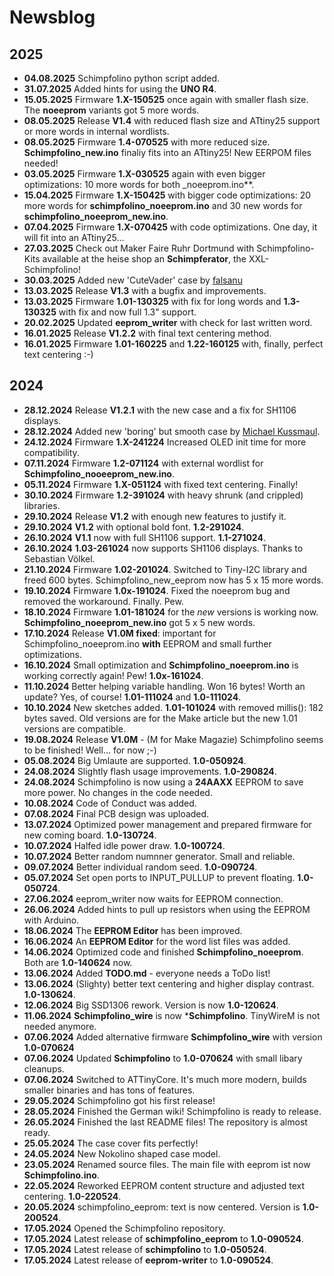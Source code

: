 # Newsblog

## 2025

* **04.08.2025** Schimpfolino python script added.
* **31.07.2025** Added hints for using the **UNO R4**.  
* **15.05.2025** Firmware **1.X-150525** once again with smaller flash size. The **noeeprom** variants got 5 more words.  
* **08.05.2025** Release **V1.4** with reduced flash size and ATtiny25 support or more words in internal wordlists.  
* **08.05.2025** Firmware **1.4-070525** with more reduced size. **Schimpfolino_new.ino** finaliy fits into an ATtiny25! New EERPOM files needed!  
* **03.05.2025** Firmware **1.X-030525** again with even bigger optimizations: 10 more words for both _noeeprom.ino**.  
* **15.04.2025** Firmware **1.X-150425** with bigger code optimizations: 20 more words for **schimpfolino_noeeprom.ino** and 30 new words for **schimpfolino_noeeprom_new.ino**.  
* **07.04.2025** Firmware **1.X-070425** with code optimizations. One day, it will fit into an ATtiny25... 
* **27.03.2025** Check out Maker Faire Ruhr Dortmund with Schimpfolino-Kits available at the heise shop an **Schimpferator**, the XXL-Schimpfolino!   
* **30.03.2025** Added new 'CuteVader' case by [falsanu](https://github.com/falsanu)     
* **13.03.2025** Release **V1.3** with a bugfix and improvements.  
* **13.03.2025** Firmware **1.01-130325** with fix for long words and **1.3-130325** with fix and now full 1.3" support.   
* **20.02.2025** Updated **eeprom_writer** with check for last written word.  
* **16.01.2025** Release **V1.2.2** with final text centering method.  
* **16.01.2025** Firmware **1.01-160225** and **1.22-160125** with, finally, perfect text centering :-)  
  
## 2024

* **28.12.2024** Release **V1.2.1** with the new case and a fix for SH1106 displays.  
* **28.12.2024** Added new 'boring' but smooth case by [Michael Kussmaul](https://github.com/kusmi).  
* **24.12.2024** Firmware **1.X-241224** Increased OLED init time for more compatibility.   
* **07.11.2024** Firmware **1.2-071124** with external wordlist for **Schimpfolino_nooeeprom_new.ino**. 
* **05.11.2024** Firmware **1.X-051124** with fixed text centering. Finally!      
* **30.10.2024** Firmware **1.2-391024** with heavy shrunk (and crippled) libraries.    
* **29.10.2024** Release **V1.2** with enough new features to justify it.   
* **29.10.2024** **V1.2** with optional bold font. **1.2-291024**.  
* **26.10.2024** **V1.1** now with full SH1106 support. **1.1-271024**.    
* **26.10.2024** **1.03-261024** now supports SH1106 displays. Thanks to Sebastian Völkel.  
* **21.10.2024** Firmware **1.02-201024**. Switched to Tiny-I2C library and freed 600 bytes. Schimpfolino_new_eeprom now has 5 x 15 more words.  
* **19.10.2024** Firmware **1.0x-191024**. Fixed the noeeprom bug and removed the workaround. Finally. Pew.  
* **18.10.2024** Firmware **1.01-181024** for the *new* versions is working now. **Schimpfolino_noeeprom_new.ino** got 5 x 5 new words.  
* **17.10.2024** Release **V1.0M fixed**: important for Schimpfolino_noeeprom.ino **with** EEPROM and small further optimizations.  
* **16.10.2024** Small optimization and **Schimpfolino_noeeprom.ino** is working correctly again! Pew! **1.0x-161024**.  
* **11.10.2024** Better helping variable handling. Won 16 bytes! Worth an update? Yes, of course! **1.01-111024** and **1.0-111024**.  
* **10.10.2024** New sketches added. **1.01-101024** with removed millis(): 182 bytes saved. Old versions are for the Make article but the new 1.01 versions are compatible.  
* **19.08.2024** Release **V1.0M** - (M for Make Magazie) Schimpfolino seems to be finished! Well... for now ;-)   
* **05.08.2024** Big Umlaute are supported. **1.0-050924**.
* **24.08.2024** Slightly flash usage improvements. **1.0-290824**.  
* **24.08.2024** Schimpfolino is now using a **24AAXX** EEPROM to save more power. No changes in the code needed.  
* **10.08.2024** Code of Conduct was added.
* **07.08.2024** Final PCB design was uploaded.  
* **13.07.2024** Optimized power management and prepared firmware for new coming board. **1.0-130724**.
* **10.07.2024** Halfed idle power draw. **1.0-100724**.  
* **10.07.2024** Better random numnner generator. Small and reliable.
* **09.07.2024** Better individual random seed. **1.0-090724**.
* **05.07.2024** Set open ports to INPUT_PULLUP to prevent floating. **1.0-050724**.
* **27.06.2024** eeprom_writer now waits for EEPROM connection.
* **26.06.2024** Added hints to pull up resistors when using the EEPROM with Arduino.  
* **18.06.2024** The **EEPROM Editor** has been improved.  
* **16.06.2024** An **EEPROM Editor** for the word list files was added.  
* **14.06.2024** Optimized code and finished **Schimpfolino_noeeprom**. Both are **1.0-140624** now.
* **13.06.2024** Added **TODO.md** - everyone needs a ToDo list!  
* **13.06.2024** (Slighty) better text centering and higher display contrast. **1.0-130624**. 
* **12.06.2024** Big SSD1306 rework. Version is now **1.0-120624**. 
* **11.06.2024** **Schimpfolino_wire** is now ***Schimpfolino**. TinyWireM is not needed anymore.
* **07.06.2024** Added alternative firmware **Schimpfolino_wire** with version **1.0-070624**  
* **07.06.2024** Updated **Schimpfolino** to **1.0-070624** with small libary cleanups.  
* **07.06.2024** Switched to ATTinyCore. It's much more modern, builds smaller binaries and has tons of features.  
* **29.05.2024** Schimpfolino got his first release!  
* **28.05.2024** Finished the German wiki! Schimpfolino is ready to release.
* **26.05.2024** Finished the last README files! The repository is almost ready. 
* **25.05.2024** The case cover fits perfectly!
* **24.05.2024** New Nokolino shaped case model.
* **23.05.2024** Renamed source files. The main file with eeprom ist now **Schimpfolino.ino**.
* **22.05.2024** Reworked EEPROM content structure and adjusted text centering. **1.0-220524**.  
* **20.05.2024** schimpfolino_eeprom: text is now centered. Version is **1.0-200524**.  
* **17.05.2024** Opened the Schimpfolino repository.
* **17.05.2024** Latest release of **schimpfolino_eeprom** to **1.0-090524**.
* **17.05.2024** Latest release of **schimpfolino** to **1.0-050524**.
* **17.05.2024** Latest release of **eeprom-writer** to **1.0-090524**.

